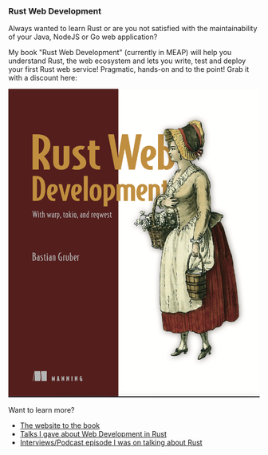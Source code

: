 ### Rust Web Development

Always wanted to learn Rust or are you not satisfied with the maintainability of your Java, NodeJS or Go web application?

My book "Rust Web Development" (currently in MEAP) will help you understand Rust, the web ecosystem and lets you write, test and deploy your first Rust web service! Pragmatic, hands-on and to the point! Grab it with a discount here:

<a href="http://mng.bz/XrRp"><img src="https://raw.githubusercontent.com/gruberb/gruberb/main/cover.png" width="850px"></a>

Want to learn more? 

* <a href="https://rustwebdevelopment.com/">The website to the book</a>
* <a href="https://rustwebdevelopment.com/talks/">Talks I gave about Web Development in Rust</a>
* <a href="https://rustwebdevelopment.com/interviews/">Interviews/Podcast episode I was on talking about Rust</a>
